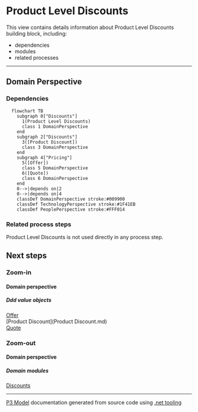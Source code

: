 ﻿
# Product Level Discounts

This view contains details information about Product Level Discounts building block, including:
- dependencies
- modules
- related processes  

---



## Domain Perspective


### Dependencies

```mermaid
  flowchart TB
    subgraph 0["Discounts"]
      1(Product Level Discounts)
      class 1 DomainPerspective
    end
    subgraph 2["Discounts"]
      3([Product Discount])
      class 3 DomainPerspective
    end
    subgraph 4["Pricing"]
      5([Offer])
      class 5 DomainPerspective
      6([Quote])
      class 6 DomainPerspective
    end
    0-->|depends on|2
    0-->|depends on|4
    classDef DomainPerspective stroke:#009900
    classDef TechnologyPerspective stroke:#1F41EB
    classDef PeoplePerspective stroke:#FFF014
```

### Related process steps

Product Level Discounts is not used directly in any process step.  

## Next steps


### Zoom-in


#### Domain perspective


##### Ddd value objects

[Offer](../Offer.md)  
[Product Discount](Product Discount.md)  
[Quote](../Quote.md)  

### Zoom-out


#### Domain perspective


##### Domain modules

[Discounts](Discounts.md)  

---

[P3 Model](https://github.com/P3-model/P3-model) documentation generated from source code using [.net tooling](https://github.com/P3-model/P3-model-dotnet)
